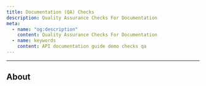 ```yaml
---
title: Documentation (QA) Checks
description: Quality Assurance Checks For Documentation
meta:
  - name: "og:description"
    content: Quality Assurance Checks For Documentation
  - name: keywords
    content: API documentation guide demo checks qa
---
```


<KeyPoint/>

---

## About
